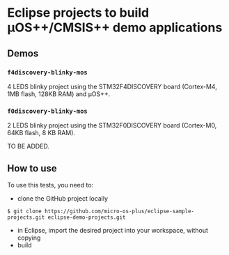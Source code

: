 # Eclipse projects to build  µOS++/CMSIS++ demo applications

## Demos

### `f4discovery-blinky-mos`

4 LEDS blinky project using the STM32F4DISCOVERY board (Cortex-M4, 1MB flash, 128KB RAM) and µOS++.

### `f0discovery-blinky-mos`

2 LEDS blinky project using the STM32F0DISCOVERY board (Cortex-M0, 64KB flash, 8 KB RAM).

TO BE ADDED.

## How to use

To use this tests, you need to:

* clone the GitHub project locally
```
$ git clone https://github.com/micro-os-plus/eclipse-sample-projects.git eclipse-demo-projects.git
```
* in Eclipse, import the desired project into your workspace, without copying
* build
